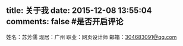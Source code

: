 title: 关于我
date: 2015-12-08 13:55:04
comments: false		#是否开启评论
---
姓名：苏芳儒
现居：广州
职业：网页设计师
邮箱：304683091@qq.com


